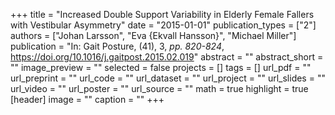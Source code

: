 +++
title = "Increased Double Support Variability in Elderly Female Fallers with Vestibular Asymmetry"
date = "2015-01-01"
publication_types = ["2"]
authors = ["Johan Larsson", "Eva {Ekvall Hansson}", "Michael Miller"]
publication = "In: Gait Posture, (41), 3, _pp. 820-824_, https://doi.org/10.1016/j.gaitpost.2015.02.019"
abstract = ""
abstract_short = ""
image_preview = ""
selected = false
projects = []
tags = []
url_pdf = ""
url_preprint = ""
url_code = ""
url_dataset = ""
url_project = ""
url_slides = ""
url_video = ""
url_poster = ""
url_source = ""
math = true
highlight = true
[header]
image = ""
caption = ""
+++
